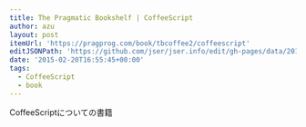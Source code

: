 ```yaml
---
title: The Pragmatic Bookshelf | CoffeeScript
author: azu
layout: post
itemUrl: 'https://pragprog.com/book/tbcoffee2/coffeescript'
editJSONPath: 'https://github.com/jser/jser.info/edit/gh-pages/data/2015/02/index.json'
date: '2015-02-20T16:55:45+00:00'
tags:
  - CoffeeScript
  - book
---
```

CoffeeScriptについての書籍
